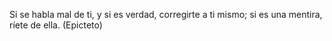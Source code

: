 Si se habla mal de ti, y si es verdad, corregirte a ti mismo; si es una mentira, ríete de ella. (Epicteto)

